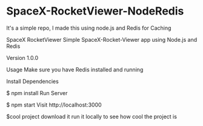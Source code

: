 # SpaceX-RocketViewer-NodeRedis
It's a simple repo, I made this using node.js and Redis for Caching 


SpaceX RocketViewer
Simple SpaceX-Rocket-Viewer app using Node.js and Redis

Version
1.0.0

Usage
Make sure you have Redis installed and running

Install Dependencies

$ npm install
Run Server

$ npm start
Visit http://localhost:3000


$cool project 
download it run it locally to see how cool the project is
